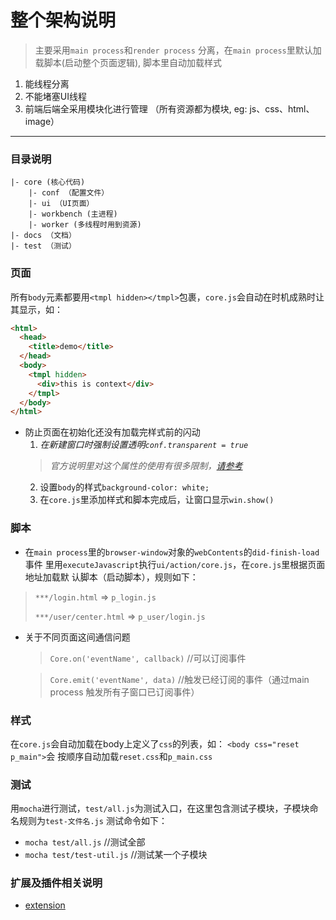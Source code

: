 # 整个架构说明
> 主要采用`main process`和`render process` 分离，在`main process`里默认加
> 载脚本(启动整个页面逻辑), 脚本里自动加载样式

1. 能线程分离
2. 不能堵塞UI线程
3. 前端后端全采用模块化进行管理 （所有资源都为模块, eg: js、css、html、image）

---

### 目录说明
```
|- core (核心代码)
    |- conf （配置文件）
    |- ui （UI页面）
    |- workbench (主进程)
    |- worker (多线程时用到资源)
|- docs （文档）
|- test （测试）

```

### 页面
所有`body`元素都要用`<tmpl hidden></tmpl>`包裹，`core.js`会自动在时机成熟时让其显示，如：
``` html
<html>
  <head>
    <title>demo</title>
  </head>
  <body>
    <tmpl hidden>
      <div>this is context</div>
    </tmpl>
  </body>
</html>
```
* 防止页面在初始化还没有加载完样式前的闪动
  1. *在新建窗口时强制设置透明`conf.transparent = true`*
    > *官方说明里对这个属性的使用有很多限制，[请参考](https://github.com/atom/electron/blob/master/docs/api/frameless-window.md#limitations)*
  2. 设置`body`的样式`background-color: white;`
  3. 在`core.js`里添加样式和脚本完成后，让窗口显示`win.show()`

### 脚本
* 在`main process`里的`browser-window`对象的`webContents`的`did-finish-load`事件
里用`executeJavascript`执行`ui/action/core.js`，在`core.js`里根据页面地址加载默
认脚本（启动脚本），规则如下：
> `***/login.html` => `p_login.js`
>
> `***/user/center.html` => `p_user/login.js`

* 关于不同页面这间通信问题
  > `Core.on('eventName', callback)` //可以订阅事件

  > `Core.emit('eventName', data)`   //触发已经订阅的事件（通过main process 触发所有子窗口已订阅事件）

### 样式
在`core.js`会自动加载在body上定义了`css`的列表，如： `<body css="reset p_main">`会
按顺序自动加载`reset.css`和`p_main.css`

### 测试
用`mocha`进行测试，`test/all.js`为测试入口，在这里包含测试子模块，子模块命名规则为`test-文件名.js`
测试命令如下：

* `mocha test/all.js` //测试全部
* `mocha test/test-util.js` //测试某一个子模块

### 扩展及插件相关说明
* [extension](./extension.md)
